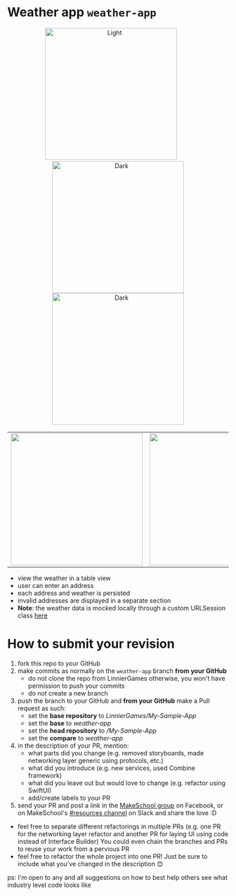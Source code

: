 # Weather app `weather-app`



 <p align="center">
   <img alt="Light" src="https://github.com/SamuelFolledo/My-Simple-App/blob/weather-app/static/weatherAppDemo.gif" width=300>
 &nbsp; &nbsp; &nbsp; &nbsp;
   <img alt="Dark" src="https://github.com/SamuelFolledo/My-Simple-App/blob/weather-app/static/weatherApp.png?raw=true" width=300>
   
   <img alt="Dark" src="https://github.com/SamuelFolledo/My-Simple-App/blob/weather-app/static/weatherApp2.png?raw=true" width=300>
 </p>
 
 <table>
   <tr>
     <td valign="top"><img src="https://github.com/SamuelFolledo/My-Simple-App/blob/weather-app/static/weatherAppDemo.gif" width=300></td>
     <td valign="top"><img src="https://github.com/SamuelFolledo/My-Simple-App/blob/weather-app/static/weatherApp.png" width=300></td>
   </tr>
  </table>

- view the weather in a table view
- user can enter an address
- each address and weather is persisted
- invalid addresses are displayed in a separate section
- **Note**: the weather data is mocked locally through a custom URLSession class [here](https://github.com/LinnierGames/My-Simple-App/blob/weather-app/My%20Simple%20App/URLSession%2BFake.swift)

# How to submit your revision

1. fork this repo to your GitHub
1. make commits as normally on the `weather-app` branch **from your GitHub** 
   - do not clone the repo from LinnierGames otherwise, you won't have permission to push your commits
   - do not create a new branch
1. push the branch to your GitHub and **from your GitHub** make a Pull request as such:
   - set the **base repository** to *LinnierGames/My-Sample-App*
   - set the **base** to *weather-app*
   - set the **head repository** to *<your GitHub username>/My-Sample-App*
   - set the **compare** to *weather-app*
1. in the description of your PR, mention:
   - what parts did you change (e.g. removed storyboards, made networking layer generic using protocols, etc.)
   - what did you introduce (e.g. new services, used Combine framework)
   - what did you leave out but would love to change (e.g. refactor using SwiftUI)
   - add/create labels to your PR
1. send your PR and post a link in the [MakeSchool group](https://www.facebook.com/groups/2046538988893010) on Facebook, or on MakeSchool's [#resources channel](https://app.slack.com/client/TBQLGLFL7/CR23T2BHV) on Slack and share the love :D

- feel free to separate different refactorings in multiple PRs (e.g. one PR for the networking layer refactor and another PR for laying UI using code instead of Interface Builder) You could even chain the branches and PRs to reuse your work from a pervious PR
- feel free to refactor the whole project into one PR! Just be sure to include what you've changed in the description 😊

ps: I'm open to any and all suggestions on how to best help others see what industry level code looks like
